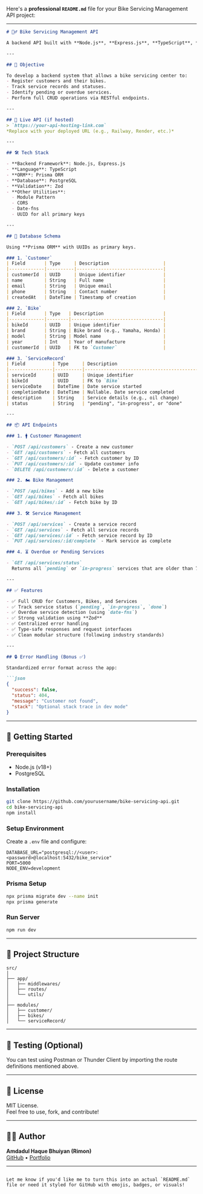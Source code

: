 Here's a **professional `README.md`** file for your Bike Servicing Management API project:

---

```markdown
# 🚴‍♂️ Bike Servicing Management API

A backend API built with **Node.js**, **Express.js**, **TypeScript**, **Prisma ORM**, and **PostgreSQL** to streamline the process of managing customers, bikes, and service records for a bike servicing center. This API provides full CRUD operations with robust error handling, input validation, and overdue service tracking.

---

## 🎯 Objective

To develop a backend system that allows a bike servicing center to:
- Register customers and their bikes.
- Track service records and statuses.
- Identify pending or overdue services.
- Perform full CRUD operations via RESTful endpoints.

---

## 🔗 Live API (if hosted)
> `https://your-api-hosting-link.com`  
*Replace with your deployed URL (e.g., Railway, Render, etc.)*

---

## 🛠 Tech Stack

- **Backend Framework**: Node.js, Express.js
- **Language**: TypeScript
- **ORM**: Prisma ORM
- **Database**: PostgreSQL
- **Validation**: Zod
- **Other Utilities**: 
  - Module Pattern
  - CORS
  - Date-fns
  - UUID for all primary keys

---

## 🧱 Database Schema

Using **Prisma ORM** with UUIDs as primary keys.

### 1. `Customer`
| Field       | Type     | Description                    |
|-------------|----------|--------------------------------|
| customerId  | UUID     | Unique identifier              |
| name        | String   | Full name                      |
| email       | String   | Unique email                   |
| phone       | String   | Contact number                 |
| createdAt   | DateTime | Timestamp of creation          |

### 2. `Bike`
| Field       | Type   | Description                      |
|-------------|--------|----------------------------------|
| bikeId      | UUID   | Unique identifier                |
| brand       | String | Bike brand (e.g., Yamaha, Honda) |
| model       | String | Model name                       |
| year        | Int    | Year of manufacture              |
| customerId  | UUID   | FK to `Customer`                 |

### 3. `ServiceRecord`
| Field          | Type     | Description                                   |
|----------------|----------|-----------------------------------------------|
| serviceId      | UUID     | Unique identifier                             |
| bikeId         | UUID     | FK to `Bike`                                  |
| serviceDate    | DateTime | Date service started                          |
| completionDate | DateTime | Nullable. Date service completed              |
| description    | String   | Service details (e.g., oil change)            |
| status         | String   | "pending", "in-progress", or "done"           |

---

## 📦 API Endpoints

### 1. 🚹 Customer Management

- `POST /api/customers` - Create a new customer  
- `GET /api/customers` - Fetch all customers  
- `GET /api/customers/:id` - Fetch customer by ID  
- `PUT /api/customers/:id` - Update customer info  
- `DELETE /api/customers/:id` - Delete a customer  

### 2. 🏍️ Bike Management

- `POST /api/bikes` - Add a new bike  
- `GET /api/bikes` - Fetch all bikes  
- `GET /api/bikes/:id` - Fetch bike by ID  

### 3. 🛠 Service Management

- `POST /api/services` - Create a service record  
- `GET /api/services` - Fetch all service records  
- `GET /api/services/:id` - Fetch service record by ID  
- `PUT /api/services/:id/complete` - Mark service as complete  

### 4. ⏳ Overdue or Pending Services

- `GET /api/services/status`  
  Returns all `pending` or `in-progress` services that are older than 7 days.

---

## ✅ Features

- ✅ Full CRUD for Customers, Bikes, and Services
- ✅ Track service status (`pending`, `in-progress`, `done`)
- ✅ Overdue service detection (using `date-fns`)
- ✅ Strong validation using **Zod**
- ✅ Centralized error handling
- ✅ Type-safe responses and request interfaces
- ✅ Clean modular structure (following industry standards)

---

## 🔒 Error Handling (Bonus ✅)

Standardized error format across the app:

```json
{
  "success": false,
  "status": 404,
  "message": "Customer not found",
  "stack": "Optional stack trace in dev mode"
}
```

---

## 🚀 Getting Started

### Prerequisites

- Node.js (v18+)
- PostgreSQL

### Installation

```bash
git clone https://github.com/yourusername/bike-servicing-api.git
cd bike-servicing-api
npm install
```

### Setup Environment

Create a `.env` file and configure:

```
DATABASE_URL="postgresql://<user>:<password>@localhost:5432/bike_service"
PORT=5000
NODE_ENV=development
```

### Prisma Setup

```bash
npx prisma migrate dev --name init
npx prisma generate
```

### Run Server

```bash
npm run dev
```

---

## 📂 Project Structure

```
src/
│
├── app/
│   ├── middlewares/
│   ├── routes/
│   └── utils/
│
├── modules/
│   ├── customer/
│   ├── bikes/
│   └── serviceRecord/
```

---

## 🧪 Testing (Optional)

You can test using Postman or Thunder Client by importing the route definitions mentioned above.

---

## 📌 License

MIT License.  
Feel free to use, fork, and contribute!

---

## 👨‍💻 Author

**Amdadul Haque Bhuiyan (Rimon)**  
[GitHub](https://github.com/yourusername) • [Portfolio](https://your-portfolio.com)

---

```

Let me know if you'd like me to turn this into an actual `README.md` file or need it styled for GitHub with emojis, badges, or visuals!